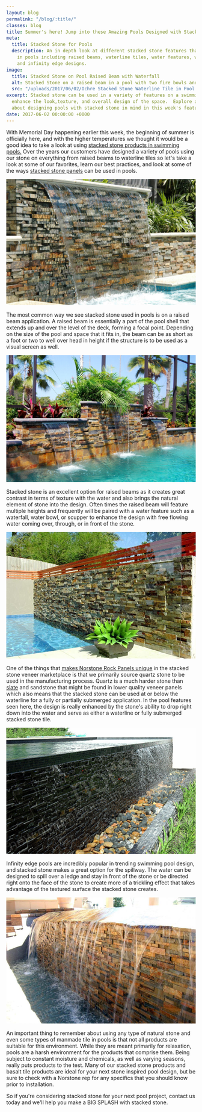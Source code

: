 ```yaml
---
layout: blog
permalink: "/blog/:title/"
classes: blog
title: Summer's here! Jump into these Amazing Pools Designed with Stacked Stone
meta:
  title: Stacked Stone for Pools
  description: An in depth look at different stacked stone features that can be used
    in pools including raised beams, waterline tiles, water features, waterfalls,
    and infinity edge designs.
image:
  title: Stacked Stone on Pool Raised Beam with Waterfall
  alt: Stacked Stone on a raised beam in a pool with two fire bowls and a waterfall
  src: "/uploads/2017/06/02/Ochre Stacked Stone Waterline Tile in Pool.jpg"
excerpt: Stacked stone can be used in a variety of features on a swimming pool to
  enhance the look,texture, and overall design of the space.  Explore and learn more
  about designing pools with stacked stone in mind in this week's featured post.
date: 2017-06-02 00:00:00 +0000
---
```



With Memorial Day happening earlier this week, the beginning of summer is officially here, and with the higher temperatures we thought it would be a good idea to take a look at using [stacked stone products in swimming pools.](https://www.norstoneusa.com/gallery/application/pools/)  Over the years our customers have designed a variety of pools using our stone on everything from raised beams to waterline tiles so let's take a look at some of our favorites, learn our best practices, and look at some of the ways [stacked stone panels](https://www.norstoneusa.com/blog/norstone-industry-series-what-is-stacked-stone/) can be used in pools.

![Ochre Stacked Stone Sheer Waterfall Pool Feature](/uploads/2017/06/02/Ochre%20Stacked%20Stone%20Sheer%20Waterfall%20Pool%20Feature.jpg)

The most common way we see stacked stone used in pools is on a raised beam application.  A raised beam is essentially a part of the pool shell that extends up and over the level of the deck, forming a focal point.  Depending on the size of the pool and space that it fits in, the beam can be as short as a foot or two to well over head in height if the structure is to be used as a visual screen as well.

![Ochre Stacked Stone Raised Beam Water Feature in Pool](/uploads/2017/06/02/Ochre%20Stacked%20Stone%20Raised%20Beam%20Water%20Feature%20in%20Pool.JPG)

Stacked stone is an excellent option for raised beams as it creates great contrast in terms of texture with the water and also brings the natural element of stone into the design.  Often times the raised beam will feature multiple heights and frequently will be paired with a water feature such as a waterfall, water bowl, or scupper to enhance the design with free flowing water coming over, through, or in front of the stone.

![Ochre Stacked Stone Submerged Tile in Pool](/uploads/2017/06/02/Ochre%20Stacked%20Stone%20Submerged%20Tile%20in%20Pool.jpg)

One of the things that [makes Norstone Rock Panels unique](https://www.norstoneusa.com/blog/what-makes-norstone-different-a-lot/) in the stacked stone veneer marketplace is that we primarily source quartz stone to be used in the manufacturing process.  Quartz is a much harder stone than [slate](https://www.norstoneusa.com/blog/slate-tile-norstone-classroom-series/) and sandstone that might be found in lower quality veneer panels which also means that the stacked stone can be used at or below the waterline for a fully or partially submerged application.  In the pool features seen here, the design is really enhanced by the stone's ability to drop right down into the water and serve as either a waterline or fully submerged stacked stone tile.

![Charcoal Stacked Stone Infinity Edge Ledge Pool](/uploads/2017/06/02/Charcoal%20Stacked%20Stone%20Infinity%20Edge%20Ledge%20Pool.jpg)

Infinity edge pools are incredibly popular in trending swimming pool design, and stacked stone makes a great option for the spillway.  The water can be designed to spill over a ledge and stay in front of the stone or be directed right onto the face of the stone to create more of a trickling effect that takes advantage of the textured surface the stacked stone creates.

![Ochre Stacked Stone Infinity Edge Ledge Pool](/uploads/2017/06/02/Ochre%20Stacked%20Stone%20Infinity%20Edge%20Ledge%20Pool.jpg)

An important thing to remember about using any type of natural stone and even some types of manmade tile in pools is that not all products are suitable for this environment.  While they are meant primarily for relaxation, pools are a harsh environment for the products that comprise them.  Being subject to constant moisture and chemicals, as well as varying seasons, really puts products to the test.  Many of our stacked stone products and basalt tile products are ideal for your next stone inspired pool design, but be sure to check with a Norstone rep for any specifics that you should know prior to installation.

So if you're considering stacked stone for your next pool project, contact us today and we'll help you make a BIG SPLASH with stacked stone.